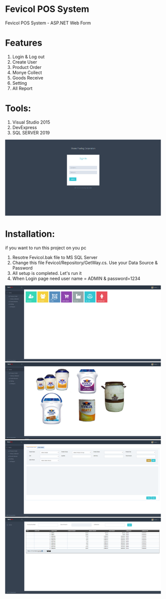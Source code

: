 # Fevicol POS System
Fevicol POS System - ASP.NET Web Form

# Features
1. Login & Log out
2. Create User
3. Product Order
4. Monye Collect
5. Goods Receive
6. Setting
7. All Report

# Tools: 
1. Visual Studio 2015
2. DevExpress
3. SQL SERVER 2019

![login](ScreenShot/Screenshot0.png)

# Installation: 
if you want to run this project on you pc
1. Resotre Fevicol.bak file to MS SQL Server
2. Change this file Fevicol/Repository/GetWay.cs. Use your Data Source & Password
3. All setup is completed. Let's run it
4. When Login page need user name = ADMIN & password=1234


![login](ScreenShot/Screenshot1.png)
![login](ScreenShot/Screenshot2.png)
![login](ScreenShot/Screenshot3.png)
![login](ScreenShot/Screenshot4.png)
